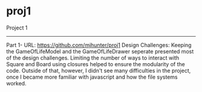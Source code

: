 proj1
=====

Project 1
*********************************************************************************

Part 1- URL: https://github.com/mjhunter/proj1
Design Challenges: Keeping the GameOfLifeModel and the GameOfLifeDrawer seperate
presented most of the design challenges.  Limiting the number of ways to interact
with Square and Board using closures helped to ensure the modularity of the code.
Outside of that, however, I didn't see many difficulties in the project, once I 
became more familiar with javascript and how the file systems worked.